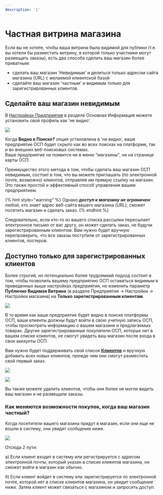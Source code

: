 ```yaml
---
description: '1'
---
```


# Частная витрина магазина

Если вы не хотите, чтобы ваша витрина была видимой для публики \(т.е. вы хотели бы разместить витрину, в которой только участники могут размещать заказы\), есть два способа сделать ваш магазин более приватным:

* сделать ваш магазин 'Невидимым' и делиться только адресом сайта магазина \(URL\) с желаемой клиентской базой
* сделайте ваш магазин 'частным' и видимым только для зарегистрированных клиентов.

## Сделайте ваш магазин невидимым

В [Настройках Придприятия](../enterprise-profile/enterprise-settings.md) в разделе Основная Информация можете установить свой профиль как 'не видно'.

![](../../.gitbook/assets/visibleshop.jpg)

Когда **Видно в Поиске?** опция установлена в 'не видно', ваше предприятие ОСП будет скрыто как во всех поисках на платформе, так и во внешних веб-поисковых системах.  
Ваше предприятие не появится ни в меню "магазины", ни на странице карты ОСП.

Преимущество этого метода в том, чтобы сделать ваш магазин ОСП невидимым, состоит в том, что вы можете приглашать \(по электронной почте, возможно\) клиентов, отправляя им прямую ссылку на магазин. Это также простой и эффективный способ управления вашим предприятием.

{% hint style="warning" %}
Однако _**доступ к магазину не ограничен**_: любой, кто знает адрес веб-сайта вашего магазина \(URL\), сможет посетить магазин и сделать заказ.
{% endhint %}

Следовательно, если кто-то из вашего списка рассылки пересылает электронное письмо от вас другу, он может сделать заказ, не будучи зарегистрированным клиентом. Вам нужно будет вручную перепроверить, что все заказы поступили от зарегистрированных клиентов, постеров.

## Доступно только для зарегистрированных клиентов

Более строгий, но потенциально более трудоемкий подход состоит в том, чтобы позволить вашему предприятию ОСП оставаться видимым в приведенных выше настройках предприятия, но изменить параметр **Публично Видимая Витрина** \(в разделе Предприятия -&gt; Настройки -&gt; Настройки магазина\) на **Только зарегистрированным клиентам**.

![](../../.gitbook/assets/registered-customers-only.png)

В то время как ваше предприятие будет видно в поиске платформы ОСП, ваши клиенты должны будут войти в свою учетную запись ОСП, чтобы просмотреть информацию о вашем магазине и предлагаемых товарах. Другие зарегистрированные покупатели ОСП, которых нет в вашем списке клиентов, не смогут увидеть ваш магазин после входа в свои аккаунты ОСП.

Вам нужно будет поддерживать свой список [**Клиентов**](customer-management-and-conditional-displays-prices/customers.md) и вручную добавить всех новых клиентов, прежде чем они смогут разместить свой первый заказ.

![](../../.gitbook/assets/customer1.jpg)

![](../../.gitbook/assets/add-new-customer.png)

Вы также можете удалить клиентов, чтобы они более не могли видеть ваш магазин и не размещали заказы.

### Как меняются возможности покупок, когда ваш магазин частный?

Когда посетители вашего магазина придут в магазин, если они еще не вошли в систему, они увидят сообщение ниже.

![](../../.gitbook/assets/privateshopfront.jpg)

Отсюда 2 пути:

а\) Если клиент входит в систему или регистрируется с адресом электронной почты, который указан в списке клиентов магазина, он сможет войти в магазин как обычно.

б\) Если клиент войдет в систему или зарегистрируется по электронной почте, которой нет в списке клиентов магазина, он увидит сообщение ниже. Затем клиент может связаться с магазином и запросить доступ.


